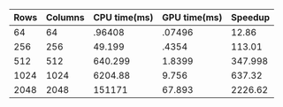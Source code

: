 | Rows | Columns | CPU time(ms) | GPU time(ms)|Speedup|
|------|---------|--------------|-------------|-------|
|64|64|.96408|.07496| 12.86|
|256|256|49.199|.4354|113.01|
|512|512|640.299|1.8399|347.998|
|1024|1024|6204.88|9.756|637.32|
|2048|2048|151171|67.893|2226.62|

